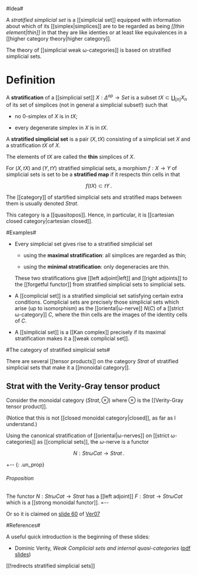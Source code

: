 #Idea#

A _stratified simplicial set_ is a [[simplicial set]] equipped with information about which of its [[simplex|simplices]] are to be regarded as being _[[thin element|thin]]_ in that they are like identies or at least like equivalences in a [[higher category theory|higher category]].

The theory of [[simplicial weak ω-categories]] is based on stratified simplicial sets.

# Definition #

A **stratification** of a [[simplicial set]] $X : \Delta^{op} \to Set$ is a subset $t X \subset \coprod_{[n]} X_n$ of its set of simplices (not in general a simplicial subset!) such that

* no 0-simplex of $X$ is in $t X$;

* every degenerate simplex in $X$ is in $t X$.

A **stratified simplicial set** is a pair $(X, t X)$ consisting of a simplicial set $X$ and a stratification $t X$ of $X$.

The elements of $t X$ are called the **thin** simplices of $X$.


For $(X, t X)$ and $(Y, t Y)$ stratified simplicial sets, a morphism $f : X \to Y$ of simplicial sets is set to be a **stratified map** if it respects thin cells in that

$$
  f(t X ) \subset t Y
  \,.
$$ 

The [[category]] of startified simplicial sets and stratified maps between them is usually denoted $Strat$.

This category is a [[quasitopos]].  Hence, in particular, it is [[cartesian closed category|cartesian closed]].




#Examples#

* Every simplicial set gives rise to a stratified simplicial set

  * using the **maximal stratification**: all simplices are regarded as thin;

  * using the **minimal stratification**: only degeneracies are thin.

  These two stratifications give [[left adjoint|left]] and [[right adjoints]] to the [[forgetful functor]] from stratified simplicial sets to simplicial sets.

* A [[complicial set]] is a stratified simplicial set satisfying certain extra conditions. Complicial sets are precisely those simplicial sets which arise (up to isomorphism) as the [[oriental|ω-nerve]] $N(C)$ of a [[strict ω-category]] $C$, where the thin cells are the images of the identity cells of $C$.


* A [[simplicial set]] is a [[Kan complex]] precisely if its maximal stratification makes it a [[weak complicial set]].


#The category of stratified simplicial sets#

There are several [[tensor products]] on the category $Strat$ of stratified simplicial sets that make it a [[monoidal category]].

## Strat with the Verity-Gray tensor product ##

Consider the monoidal category $(Strat, \otimes)$ where $\otimes$ is the [[Verity-Gray tensor product]]. 

(Notice that this is not [[closed monoidal category|closed]], as far as I understand.)

Using the canonical stratification of [[oriental|ω-nerves]] on [[strict ω-categories]] as [[complicial sets]], the $\omega$-nerve is a functor

$$
  N : Str \omega Cat \to Strat
  \,.
$$

+-- {: .un_prop}
###### Proposition
The functor $N : Str \omega Cat \to Strat$ has a [[left adjoint]] $F : Strat \to Str \omega Cat$ which is a [[strong monoidal functor]].
=--

Or so it is claimed on [slide 60](http://www.mat.uc.pt/~categ/ct2007/slides/verity.pdf#page=60) of 
[Ver07](http://www.mat.uc.pt/~categ/ct2007/slides/verity.pdf)


#References#

A useful quick introduction is the beginning of these slides:

* Dominic Verity, _Weak Complicial sets and internal quasi-categories_ ([pdf slides](http://www.mat.uc.pt/~categ/ct2007/slides/verity.pdf))

[[!redirects stratified simplicial sets]]